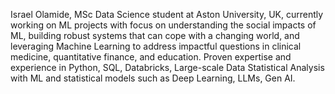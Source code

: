 Israel Olamide, MSc Data Science student at Aston University, UK, currently working on ML projects with focus on understanding the social impacts of ML, building robust systems that can cope with a changing world, and leveraging Machine Learning to address impactful questions in clinical medicine, quantitative finance, and education. Proven expertise and experience in Python, SQL, Databricks, Large-scale Data Statistical Analysis with ML and statistical models such as Deep Learning, LLMs, Gen AI.

<!--
**olamideokunnugaDS/olamideokunnugaDS** is a ✨ _special_ ✨ repository because its `README.md` (this file) appears on your GitHub profile.

Here are some ideas to get you started:

- 🔭 I’m currently working on ...
- 🌱 I’m currently learning ...
- 👯 I’m looking to collaborate on ...
- 🤔 I’m looking for help with ...
- 💬 Ask me about ...
- 📫 How to reach me: ...
- 😄 Pronouns: ...
- ⚡ Fun fact: ...
-->
